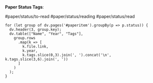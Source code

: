 **Paper Status Tags**:

#paper/status/to-read #paper/status/reading #paper/status/read 

```dataviewjs
for (let group of dv.pages('#paperitem').groupBy(p => p.status)) {
  dv.header(3, group.key);
  dv.table(["Name", "Year", "Tags"],
    group.rows
      .map(k => [
        k.file.link, 
        k.year,
        k.tags.slice(0,3).join(', ').concat('\n', k.tags.slice(3,6).join(', '))
      ]
    )
  );
}
```
